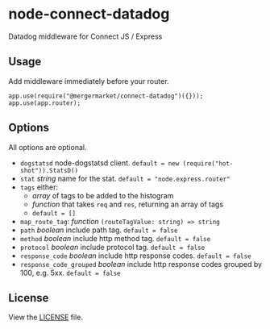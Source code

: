 # node-connect-datadog

Datadog middleware for Connect JS / Express


## Usage

Add middleware immediately before your router.

	app.use(require("@mergermarket/connect-datadog")({}));
	app.use(app.router);

## Options

All options are optional.

* `dogstatsd` node-dogstatsd client. `default = new (require("hot-shot")).StatsD()`
* `stat` *string* name for the stat. `default = "node.express.router"`
* `tags` either:
	* *array* of tags to be added to the histogram
	* *function* that takes `req` and `res`, returning an array of tags
	* `default = []`
* `map_route_tag`: *function* `(routeTagValue: string) => string`
* `path` *boolean* include path tag. `default = false`
* `method` *boolean* include http method tag. `default = false`
* `protocol` *boolean* include protocol tag. `default = false`
* `response_code` *boolean* include http response codes. `default = false`
* `response_code_grouped` *boolean* include http response codes grouped by 100, e.g. 5xx. `default = false`

## License

View the [LICENSE](https://github.com/mergermarket/node-connect-datadog/blob/master/LICENSE) file.

